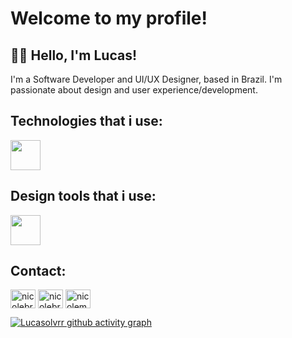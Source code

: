 
# Welcome to my profile!

## 🙋🏻 Hello, I'm Lucas!

I'm a Software Developer and UI/UX Designer, based in Brazil. I'm passionate about design and user experience/development.

## Technologies that i use:

<img height="48px" src="https://skillicons.dev/icons?i=git,javascript,typescript,react,vuejs,python,vscode" />          

## Design tools that i use:

<img height="48px" src="https://skillicons.dev/icons?i=figma,xd,notion,obsidian,photoshop,webflow" />          

## Contact: 
<p>
<a href="https://linkedin.com/in/lucas-olvrr" target="blank"><img align="center" src="https://raw.githubusercontent.com/rahuldkjain/github-profile-readme-generator/master/src/images/icons/Social/linked-in-alt.svg" alt="nicolebrito" height="30" width="40" /></a>  
<a href="https://dribbble.com/lucasolvrr" target="blank"><img align="center" src="https://raw.githubusercontent.com/rahuldkjain/github-profile-readme-generator/master/src/images/icons/Social/dribbble.svg" alt="nicolebrito" height="30" width="40" /></a>
<a href="https://www.behance.net/lucasoliveira719" target="blank"><img align="center" src="https://raw.githubusercontent.com/rahuldkjain/github-profile-readme-generator/master/src/images/icons/Social/behance.svg" alt="nicolemaria" height="30" width="40" /></a>     
</p>

[![Lucasolvrr github activity graph](https://github-readme-activity-graph.vercel.app/graph?username=lucasolvrr&color=FF58A6&point=F78F1E&bg_color=0D1117line=CEC5DA&radius=10&hide_border=true&hide_title=true)](https://github.com/lucasolvrr/github-readme-activity-graph)

